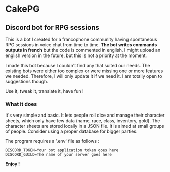 # CakePG
## Discord bot for RPG sessions

This is a bot I created for a francophone community having spontaneous RPG sessions in voice chat from time to time. **The bot writes commands outputs in french** but the code is commented in english. I might upload an english version in the future, but this is not a priority at the moment.

I made this bot because I couldn't find any that suited our needs. The existing bots were either too complex or were missing one or more features we needed. Therefore, I will only update it if we need it. I am totally open to suggestions though.

Use it, tweak it, translate it, have fun !

### What it does
It's very simple and basic. It lets people roll dice and manage their character sheets, which only have few data (name, race, class, inventory, gold). The character sheets are stored locally in a JSON file. It is aimed at small groups of people. Consider using a proper database for bigger parties.

The program requires a '.env' file as follows :
```
DISCORD_TOKEN=Your bot application token goes here
DISCORD_GUILD=The name of your server goes here
```

**Enjoy !**